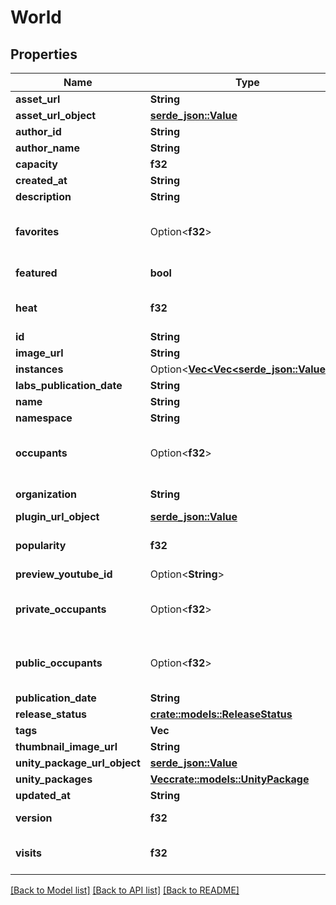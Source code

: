 # World

## Properties

Name | Type | Description | Notes
------------ | ------------- | ------------- | -------------
**asset_url** | **String** |  | 
**asset_url_object** | [**serde_json::Value**](.md) |  | 
**author_id** | **String** |  | 
**author_name** | **String** |  | [readonly]
**capacity** | **f32** |  | [readonly]
**created_at** | **String** |  | [readonly]
**description** | **String** |  | 
**favorites** | Option<**f32**> |  | [optional][readonly][default to 0]
**featured** | **bool** |  | [default to false]
**heat** | **f32** |  | [readonly][default to 0]
**id** | **String** |  | 
**image_url** | **String** |  | 
**instances** | Option<[**Vec<Vec<serde_json::Value>>**](array.md)> |  | [optional]
**labs_publication_date** | **String** |  | 
**name** | **String** |  | 
**namespace** | **String** |  | 
**occupants** | Option<**f32**> |  | [optional][readonly][default to 0]
**organization** | **String** |  | [default to vrchat]
**plugin_url_object** | [**serde_json::Value**](.md) |  | 
**popularity** | **f32** |  | [readonly][default to 0]
**preview_youtube_id** | Option<**String**> |  | [optional]
**private_occupants** | Option<**f32**> |  | [optional][readonly][default to 0]
**public_occupants** | Option<**f32**> |  | [optional][readonly][default to 0]
**publication_date** | **String** |  | 
**release_status** | [**crate::models::ReleaseStatus**](ReleaseStatus.md) |  | 
**tags** | **Vec<String>** |  | 
**thumbnail_image_url** | **String** |  | 
**unity_package_url_object** | [**serde_json::Value**](.md) |  | 
**unity_packages** | [**Vec<crate::models::UnityPackage>**](UnityPackage.md) |  | 
**updated_at** | **String** |  | 
**version** | **f32** |  | [default to 0]
**visits** | **f32** |  | [readonly][default to 0]

[[Back to Model list]](../README.md#documentation-for-models) [[Back to API list]](../README.md#documentation-for-api-endpoints) [[Back to README]](../README.md)


